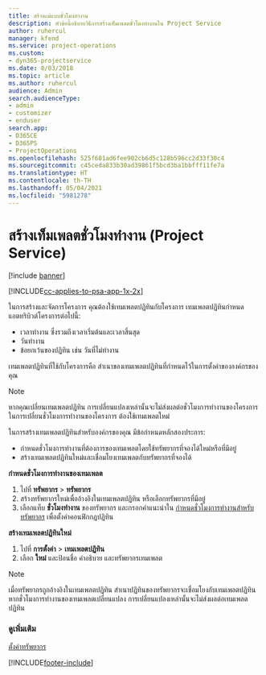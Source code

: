 ```yaml
---
title: สร้างแม่แบบชั่วโมงทำงาน
description: หัวข้อนี้อธิบายวิธีการสร้างเท็มเพลตชั่วโมงทำงานใน Project Service
author: ruhercul
manager: kfend
ms.service: project-operations
ms.custom:
- dyn365-projectservice
ms.date: 8/03/2018
ms.topic: article
ms.author: ruhercul
audience: Admin
search.audienceType:
- admin
- customizer
- enduser
search.app:
- D365CE
- D365PS
- ProjectOperations
ms.openlocfilehash: 525f601ad6fee902cb6d5c128b596cc2d33f30c4
ms.sourcegitcommit: c45ceda833b30ad39861f5bcd3ba1bbfff11fe7a
ms.translationtype: HT
ms.contentlocale: th-TH
ms.lasthandoff: 05/04/2021
ms.locfileid: "5981278"
---
```

# <a name="create-a-work-hours-template-project-service"></a>สร้างเท็มเพลตชั่วโมงทำงาน (Project Service)

[!include [banner](../includes/psa-now-project-operations.md)]

[!INCLUDE[cc-applies-to-psa-app-1x-2x](../includes/cc-applies-to-psa-app-3x.md)]

ในการสร้างและจัดการโครงการ คุณต้องใช้เทมเพลตปฏิทินกับโครงการ เทมเพลตปฏิทินกำหนดแอตทริบิวต์โครงการต่อไปนี้:

- เวลาทำงาน ซึ่งรวมถึงเวลาเริ่มต้นและเวลาสิ้นสุด
- วันทำงาน
- ข้อยกเว้นของปฏิทิน เช่น วันที่ไม่ทำงาน

เทมเพลตปฏิทินที่ใช้กับโครงการคือ สำเนาของเทมเพลตปฏิทินที่กำหนดไว้ในการตั้งค่าขององค์กรของคุณ

> [!NOTE]
> หากคุณเปลี่ยนเทมเพลตปฏิทิน การเปลี่ยนแปลงเหล่านั้นจะไม่ส่งผลต่อชั่วโมงการทำงานของโครงการ ในการเปลี่ยนชั่วโมงการทำงานของโครงการ ต้องใช้เทมเพลตใหม่

ในการสร้างเทมเพลตปฏิทินสำหรับองค์กรของคุณ มีข้อกำหนดหลักสองประการ:

- กำหนดชั่วโมงการทำงานที่ต้องการของเทมเพลตโดยใช้ทรัพยากรที่จองได้ใหม่หรือที่มีอยู่
- สร้างเทมเพลตปฏิทินใหม่และเชื่อมโยงเทมเพลตกับทรัพยากรที่จองได้

**กำหนดชั่วโมงการทำงานของเทมเพลต**

1. ไปที่ **ทรัพยากร** \> **ทรัพยากร**
2. สร้างทรัพยากรใหม่เพื่ออ้างอิงในเทมเพลตปฏิทิน หรือเลือกทรัพยากรที่มีอยู่
3. เลือกแท็บ **ชั่วโมงทำงาน** ของทรัพยากร และกรอกคำแนะนำใน [กำหนดชั่วโมงการทำงานสำหรับทรัพยากร](https://docs.microsoft.com/dynamics365/field-service/set-work-hours-resource) เพื่อตั้งค่าคอนฟิกกฎปฏิทิน

**สร้างเทมเพลตปฏิทินใหม่**

1. ไปที่ **การตั้งค่า** \> **เทมเพลตปฏิทิน**
2. เลือก **ใหม่** และป้อนชื่อ คำอธิบาย และทรัพยากรเทมเพลต


> [!NOTE]
> เมื่อทรัพยากรถูกอ้างอิงในเทมเพลตปฏิทิน สำเนาปฏิทินของทรัพยากรจะเชื่อมโยงกับเทมเพลตปฏิทิน หากชั่วโมงการทำงานของเทมเพลตเปลี่ยนแปลง การเปลี่ยนแปลงเหล่านั้นจะไม่ส่งผลต่อเทมเพลตปฏิทิน


### <a name="see-also"></a>ดูเพิ่มเติม  
 [ตั้งค่าทรัพยากร](../psa/set-up-resources.md)


[!INCLUDE[footer-include](../includes/footer-banner.md)]
